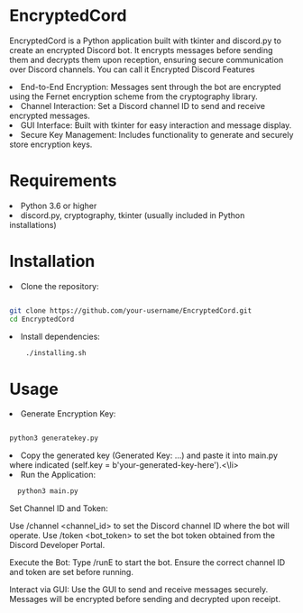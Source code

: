 <h1>EncryptedCord</h1>

EncryptedCord is a Python application built with tkinter and discord.py to create an encrypted Discord bot. It encrypts messages before sending them and decrypts them upon reception, ensuring secure communication over Discord channels. You can call it Encrypted Discord
Features

  <li>  End-to-End Encryption: Messages sent through the bot are encrypted using the Fernet encryption scheme from the cryptography library.</li>
    <li>Channel Interaction: Set a Discord channel ID to send and receive encrypted messages.</li>
    <li>GUI Interface: Built with tkinter for easy interaction and message display.</li>
    <li>Secure Key Management: Includes functionality to generate and securely store encryption keys.</li>

<h1>Requirements</h1>

  <li>Python 3.6 or higher</li>
  <li>discord.py, cryptography, tkinter (usually included in Python installations)</li>

<h1>Installation</h1>

  <li>Clone the repository:</li>

  ```sh

git clone https://github.com/your-username/EncryptedCord.git
cd EncryptedCord
```
<li>Install dependencies:</li>

```bash
    ./installing.sh
```
<h1>Usage</h1>

  <li>Generate Encryption Key:</li>


  ```bash

python3 generatekey.py
```
<li>Copy the generated key (Generated Key: ...) and paste it into main.py where indicated (self.key = b'your-generated-key-here').<\li>



<li>Run the Application:</li>

```bash
  python3 main.py
```
<il>Set Channel ID and Token:</il>
  
  <il>Use /channel <channel_id> to set the Discord channel ID where the bot will operate.</il>
  <il>Use /token <bot_token> to set the bot token obtained from the Discord Developer Portal.</il>

<il>Execute the Bot:</il>
        <il>Type /runE to start the bot. Ensure the correct channel ID and token are set before running.</il>

<il>Interact via GUI:</il>
        <il>Use the GUI to send and receive messages securely. Messages will be encrypted before sending and decrypted upon receipt.<il>
